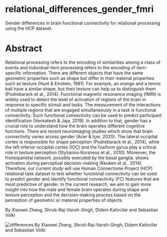 # relational_differences_gender_fmri
Gender differences in brain functional connectivity for relational processing using the HCP dataset.

# Abstract
Relational processing refers to the encoding of similarities among a class of events and individual-item processing refers to the encoding of item-specific information. There are different objects that have the same geometric properties such as shape but differ in their material properties such as texture (Hunt & Einstein, 1981). For example, an orange and a tennis ball have a similar shape, but their texture can help us to distinguish them (Podrebarack et al., 2014). Functional magnetic resonance imaging (fMRI) is widely used to detect the level of activation of regions of the brain in response to specific stimuli and tasks. The measurement of the interactions of multiple regions that are engaged simultaneously in a task is functional connectivity. Such functional connectivity can be used to predict participant identification (Venkatesh & Jaja, 2019). In addition to that, gender has a crucial role to understand how the brain operates different cognitive functions. There are recent neuroimaging studies which show that brain connectivity varies across gender (Acer & İçer, 2020). The lateral occipital cortex is responsible for shape perception (Podrebarack et al., 2014), while the left inferior occipital cortex (IOC) and the fusiform gyrus play a critical role in texture perception (Stylianou-Korsness et al., 2010). Moreover, the frontoparietal network, possibly executed by the basal ganglia, shows activation during perceptual decision-making (Keuken et al., 2014). Therefore, our current study will use Human Connectome Project (HCP) relational task dataset to test whether functional connectivity can be used to predict gender and identify functional connectivity (FC) features that are most predictive of gender. In the current research, we aim to gain more insight into how the male and female brain operates during shape and texture perception and the decision-making process based on the perception of geometric or material properties of objects.

By Xiaowei Zhang, Shruti-Raj-Vansh-Singh, Didem Katircilar and Sebastian Völkl

![differences](https://user-images.githubusercontent.com/53534523/126791224-53249328-1a91-4d49-ae4c-706cb03e353c.png)
By Xiaowei Zhang, Shruti-Raj-Vansh-Singh, Didem Katircilar and Sebastian Völkl
